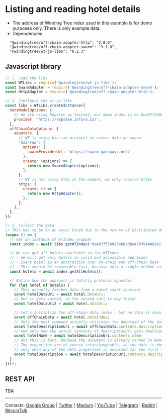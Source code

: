 # Listing and reading hotel details

- The address of Winding Tree index used in this example is for demo purposes only. There is only example data.
- Dependencies
```
  "@windingtree/off-chain-adapter-http": "2.0.0",
  "@windingtree/off-chain-adapter-swarm": "3.1.0",
  "@windingtree/wt-js-libs": "0.2.3"
```

## Javascript library

```js
// 1. Load the libs
const WTLibs = require('@windingtree/wt-js-libs');
const SwarmAdapter = require('@windingtree/off-chain-adapter-swarm');
const HttpAdapter = require('@windingtree/off-chain-adapter-http');

// 2. Configure the wt-js-libs
const libs = WTLibs.createInstance({
  dataModelOptions: {
    // We are using Ropsten as testnet, our demo index is on 0x407f550023eb6ad8a4797844489e17c5ced17e06
    provider: 'https://ropsten.infura.io/',
  },
  offChainDataOptions: {
    adapters: {
      // WT is using bzz-raw protocol to access data on swarm
      'bzz-raw': {
        options: {
          swarmProviderUrl: 'https://swarm-gateways.net/',
        },
        create: (options) => {
          return new SwarmAdapter(options);
        },
      },
      // WT is not using http at the moment, we only resolve https
      https: {
        create: () => {
          return new HttpAdapter();
        },
      },
    },
  },
});

// 3. Collect the data
// This has to be in an async block due to the nature of distributed data
(async () => {
  // Get an instance of WTIndex wrapper
  const index = await libs.getWTIndex('0x407f550023eb6ad8a4797844489e17c5ced17e06');

  // We can get all hotels available in the WTIndex
  // - We will get only hotels on valid and accessible addresses
  // - Every hotel is an abstraction over on-chain and off-chain data
  // - This should be reasonably fast, because only a single method call on WTIndex is performed
  const hotels = await index.getAllHotels();

  // Notice how the approach is totally protocol agnostic
  for (let hotel of hotels) {
    // This actually fetches data from a hotel smart contract
    const hotelDataUri = await hotel.dataUri;
    // But it gets cached, so the second call is way faster
    const hotelDataUri2 = await hotel.dataUri;

    // Let's initialize the off-chain data index - but no data is downloaded yet
    const offChainData = await hotel.dataIndex;
    // Only the next command actually initiates the download of the data index document
    const hotelDescriptionUri = await offChainData.contents.descriptionUri;
    // And only now the actual contents of descriptionUri gets downloaded
    const hotelName = await hotelDescriptionUri.contents.name;
    // But this is fast, because the document is already cached in memory.
    // The properties are of course interchangeable, so the data is downloaded
    // only when any of the data properties is accessed for the first time.
    const hotelDescription = await hotelDescriptionUri.contents.description;
  }
})();
```

## REST API

TBA

---
Contacts:
[Google Group](https://groups.google.com/forum/#!forum/windingtree) |
[Twitter](https://twitter.com/windingtree) |
[Medium](http://blog.windingtree.com/) |
[YouTube](https://www.youtube.com/channel/UCFuemEOhCfenYMoNdjD0Aew) |
[Telegram](https://t.me/windingtree) |
[Reddit](https://reddit.com/r/windingtree) |
[BitcoinTalk](https://bitcointalk.org/index.php?topic=1946065)
